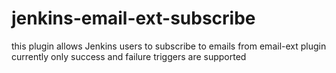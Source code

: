 # jenkins-email-ext-subscribe

this plugin allows Jenkins users to subscribe to emails from email-ext plugin
currently only success and failure triggers are supported
